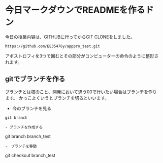 # 今日マークダウンでREADMEを作るドン
今日の授業内容は、GITHUBに行ってからGIT CLONEをしました。
```
https://github.com/EE35476y/apppro_test.git
```
アポストロフィを3つで囲むとその部分がコンピューターの命令のように整形されます。

## gitでブランチを作る
ブランチとは枝のこと、開発において違う00で行いたい場合はブランチを作ります。
かっこよくいうとブランチを切るといいます。

- 今のブランチを見る
```
git branch

- ブランチを作成する
```

git branch branch_test

```
-　ブランチを移動
````
git checkout branch_test